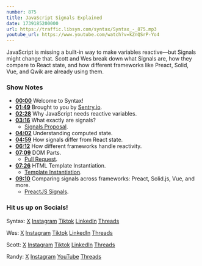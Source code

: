 ```yaml
---
number: 875
title: JavaScript Signals Explained
date: 1739185200000
url: https://traffic.libsyn.com/syntax/Syntax_-_875.mp3
youtube_url: https://www.youtube.com/watch?v=kZnQSrP-Yo4
---
```

	
JavaScript is missing a built-in way to make variables reactive—but Signals might change that. Scott and Wes break down what Signals are, how they compare to React state, and how different frameworks like Preact, Solid, Vue, and Qwik are already using them.

### Show Notes

* **[00:00](#t=00:00)** Welcome to Syntax!
* **[01:49](#t=01:49)** Brought to you by [Sentry.io](https://sentry.io/syntax).
* **[02:28](#t=02:28)** Why JavaScript needs reactive variables.
* **[03:16](#t=03:16)** What exactly are signals?
  * [Signals Proposal](https://github.com/tc39/proposal-signals).
* **[04:02](#t=04:02)** Understanding computed state.
* **[04:59](#t=04:59)** How signals differ from React state.
* **[06:12](#t=06:12)** How different frameworks handle reactivity.
* **[07:09](#t=07:09)** DOM Parts.
  * [Pull Request](https://github.com/WICG/webcomponents/pull/1023).
* **[07:26](#t=07:26)** HTML Template Instantiation.
  * [Template Instantiation](https://github.com/WICG/webcomponents/blob/gh-pages/proposals/Template-Instantiation.md).
* **[09:10](#t=09:10)** Comparing signals across frameworks: Preact, Solid.js, Vue, and more.
  * [PreactJS Signals](https://github.com/preactjs/signals).

### Hit us up on Socials!

Syntax: [X](https://twitter.com/syntaxfm) [Instagram](https://www.instagram.com/syntax_fm/) [Tiktok](https://www.tiktok.com/@syntaxfm) [LinkedIn](https://www.linkedin.com/company/96077407/admin/feed/posts/) [Threads](https://www.threads.net/@syntax_fm)

Wes: [X](https://twitter.com/wesbos) [Instagram](https://www.instagram.com/wesbos/) [Tiktok](https://www.tiktok.com/@wesbos) [LinkedIn](https://www.linkedin.com/in/wesbos/) [Threads](https://www.threads.net/@wesbos)

Scott: [X](https://twitter.com/stolinski) [Instagram](https://www.instagram.com/stolinski/) [Tiktok](https://www.tiktok.com/@stolinski) [LinkedIn](https://www.linkedin.com/in/stolinski/) [Threads](https://www.threads.net/@stolinski)

Randy: [X](https://twitter.com/randyrektor) [Instagram](https://www.instagram.com/randyrektor/) [YouTube](https://www.youtube.com/@randyrektor) [Threads](https://www.threads.net/@randyrektor)